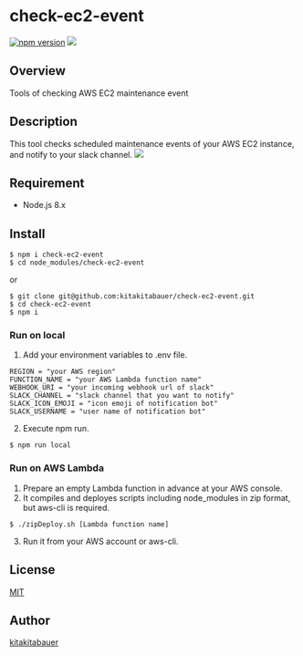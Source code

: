 # check-ec2-event
[![npm version](https://badge.fury.io/js/check-ec2-event.svg)](https://badge.fury.io/js/check-ec2-event)
![](https://img.shields.io/badge/node.js-8%2B-blue.svg)

## Overview  
Tools of checking AWS EC2 maintenance event  

## Description
This tool checks scheduled maintenance events of your AWS EC2 instance, and notify to your slack channel.
![](http://i.imgur.com/yzwntCf.png)

## Requirement
- Node.js 8.x

## Install
```
$ npm i check-ec2-event
$ cd node_modules/check-ec2-event
```
or
```
$ git clone git@github.com:kitakitabauer/check-ec2-event.git
$ cd check-ec2-event
$ npm i
```

### Run on local
1. Add your environment variables to .env file.
```
REGION = "your AWS region"
FUNCTION_NAME = "your AWS Lambda function name"
WEBHOOK_URI = "your incoming webhook url of slack"
SLACK_CHANNEL = "slack channel that you want to notify"
SLACK_ICON_EMOJI = "icon emoji of notification bot"
SLACK_USERNAME = "user name of notification bot"
```
2. Execute npm run.
```
$ npm run local
```

### Run on AWS Lambda
1. Prepare an empty Lambda function in advance at your AWS console.
2. It compiles and deployes scripts including node_modules in zip format, but aws-cli is required.
```
$ ./zipDeploy.sh [Lambda function name]
```
3. Run it from your AWS account or aws-cli.

## License

[MIT](https://github.com/kitakitabauer/check-ec2-event/blob/master/LICENSE)

## Author

[kitakitabauer](https://github.com/kitakitabauer)
